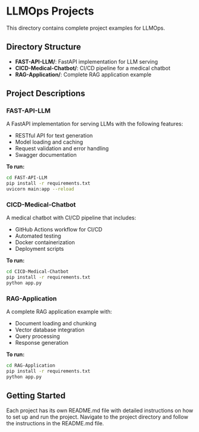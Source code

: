 # LLMOps Projects

This directory contains complete project examples for LLMOps.

## Directory Structure

- **FAST-API-LLM/**: FastAPI implementation for LLM serving
- **CICD-Medical-Chatbot/**: CI/CD pipeline for a medical chatbot
- **RAG-Application/**: Complete RAG application example

## Project Descriptions

### FAST-API-LLM

A FastAPI implementation for serving LLMs with the following features:
- RESTful API for text generation
- Model loading and caching
- Request validation and error handling
- Swagger documentation

**To run:**
```bash
cd FAST-API-LLM
pip install -r requirements.txt
uvicorn main:app --reload
```

### CICD-Medical-Chatbot

A medical chatbot with CI/CD pipeline that includes:
- GitHub Actions workflow for CI/CD
- Automated testing
- Docker containerization
- Deployment scripts

**To run:**
```bash
cd CICD-Medical-Chatbot
pip install -r requirements.txt
python app.py
```

### RAG-Application

A complete RAG application example with:
- Document loading and chunking
- Vector database integration
- Query processing
- Response generation

**To run:**
```bash
cd RAG-Application
pip install -r requirements.txt
python app.py
```

## Getting Started

Each project has its own README.md file with detailed instructions on how to set up and run the project. Navigate to the project directory and follow the instructions in the README.md file.
